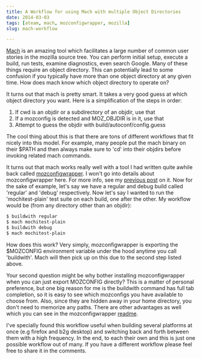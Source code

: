```yaml
---
title: A Workflow for using Mach with multiple Object Directories
date: 2014-03-03
tags: [ateam, mach, mozconfigwrapper, mozilla]
slug: mach-workflow

---
```


[Mach][1] is an amazing tool which facilitates a large number of common user stories in the mozilla
source tree. You can perform initial setup, execute a build, run tests, examine diagnostics, even
search Google. Many of these things require an object directory. This can potentially lead to some
confusion if you typically have more than one object directory at any given time. How does mach know
which object directory to operate on?

<!--more-->

It turns out that mach is pretty smart. It takes a very good guess at which object directory you
want.  Here is a simplification of the steps in order:

1. If cwd is an objdir or a subdirectory of an objdir, use that
2. If a mozconfig is detected and MOZ\_OBJDIR is in it, use that
3. Attempt to guess the objdir with build/autoconf/config.guess

The cool thing about this is that there are tons of different workflows that fit nicely into this
model. For example, many people put the mach binary on their $PATH and then always make sure to 'cd'
into their objdirs before invoking related mach commands.

It turns out that mach works really well with a tool I had written quite awhile back called
[mozconfigwrapper][2]. I won't go into details about mozconfigwrapper here. For more info, see my
[previous post][3] on it. Now for the sake of example, let's say we have a regular and debug build
called 'regular' and 'debug' respectively.  Now let's say I wanted to run the 'mochitest-plain' test
suite on each build, one after the other. My workflow would be (from any directory other than an
objdir):

```bash
$ buildwith regular
$ mach mochitest-plain
$ buildwith debug
$ mach mochitest-plain
```

How does this work? Very simply, mozconfigwrapper is exporting the $MOZCONFIG environment variable
under the hood anytime you call 'buildwith'. Mach will then pick up on this due to the second step
listed above.

Your second question might be why bother installing mozconfigwrapper when you can just export
MOZCONFIG directly? This is a matter of personal preference, but one big reason for me is the
buildwith command has full tab completion, so it is easy to see which mozconfigs you have available
to choose from. Also, since they are hidden away in your home directory, you don't need to memorize
any paths. There are other advantages as well which you can see in the mozconfigwrapper [readme][4].

I've specially found this workflow useful when building several platforms at once (e.g firefox and
b2g desktop) and switching back and forth between them with a high frequency. In the end, to each
their own and this is just one possible workflow out of many. If you have a different workflow
please feel free to share it in the comments.

[1]: https://developer.mozilla.org/en-US/docs/Developer_Guide/mach
[2]: https://github.com/ahal/mozconfigwrapper
[3]: http://ahal.ca/blog/2011/mozconfigwrapper-introduction
[4]: https://github.com/ahal/mozconfigwrapper
